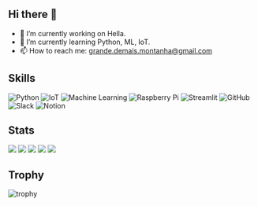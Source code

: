 ## Hi there 👋

- 🔭 I’m currently working on Hella.
- 🌱 I’m currently learning Python, ML, IoT.
- 📫 How to reach me: grande.demais.montanha@gmail.com

## Skills
![Python](https://img.shields.io/badge/Python-3776AB?style=for-the-badge&logo=python&logoColor=white)
![IoT](https://img.shields.io/badge/IoT-0082C9?style=for-the-badge&logo=raspberry-pi&logoColor=white)
![Machine Learning](https://img.shields.io/badge/Machine%20Learning-FF6F00?style=for-the-badge&logo=tensorflow&logoColor=white)
![Raspberry Pi](https://img.shields.io/badge/Raspberry%20Pi-A22846?style=for-the-badge&logo=raspberry-pi&logoColor=white)
![Streamlit](https://img.shields.io/badge/Streamlit-FF4B4B?style=for-the-badge&logo=streamlit&logoColor=white)
![GitHub](https://img.shields.io/badge/GitHub-181717?style=for-the-badge&logo=github&logoColor=white)
![Slack](https://img.shields.io/badge/Slack-4A154B?style=for-the-badge&logo=slack&logoColor=white)
![Notion](https://img.shields.io/badge/Notion-000000?style=for-the-badge&logo=notion&logoColor=white)

## Stats
![](http://github-profile-summary-cards.vercel.app/api/cards/profile-details?username=Daisuke7155&theme=gruvbox)
![](http://github-profile-summary-cards.vercel.app/api/cards/repos-per-language?username=Daisuke7155&theme=gruvbox)
![](http://github-profile-summary-cards.vercel.app/api/cards/most-commit-language?username=Daisuke7155&theme=gruvbox)
![](http://github-profile-summary-cards.vercel.app/api/cards/stats?username=Daisuke7155&theme=gruvbox)
![](http://github-profile-summary-cards.vercel.app/api/cards/productive-time?username=Daisuke7155&theme=gruvbox&utcOffset=9)

## Trophy
![trophy](https://github-profile-trophy.vercel.app/?username=Daisuke7155&theme=gruvbox)
